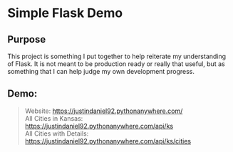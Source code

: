 
# Simple Flask Demo

## Purpose
This project is something I put together to help reiterate my understanding of Flask. It is not meant to be production ready or really that useful, but as something that I can help
judge my own development progress. 

## Demo:
> Website: https://justindaniel92.pythonanywhere.com/  
> All Cities in Kansas: https://justindaniel92.pythonanywhere.com/api/ks  
> All Cities with Details: https://justindaniel92.pythonanywhere.com/api/ks/cities  
